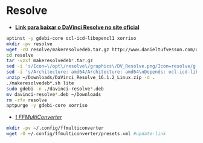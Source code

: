 # Resolve
 - [**Link para baixar o DaVinci Resolve no site oficial**](https://www.blackmagicdesign.com/products/davinciresolve)
```bash
aptinst -y gdebi-core ocl-icd-libopencl1 xorriso
mkdir -pv resolve
wget -cO resolve/makeresolvedeb.tar.gz http://www.danieltufvesson.com/download/?file=makeresolvedeb/makeresolvedeb_16.1.2-1.sh.tar.gz
cd resolve
tar -vzxf makeresolvedeb*.tar.gz
sed -i 's/Icon=\/opt\/resolve\/graphics\/DV_Resolve.png/Icon=resolve/g' makeresolvedeb*.sh
sed -i 's/Architecture: amd64/Architecture: amd64\nDepends: ocl-icd-libopencl1\nSection: video/g' makeresolvedeb*.sh
unzip ~/Downloads/DaVinci_Resolve_16.1.2_Linux.zip -d .
./makeresolvedeb*.sh lite
sudo gdebi -n ./davinci-resolve*.deb
mv davinci-resolve*.deb ~/Downloads
rm -rfv resolve
aptpurge -y gdebi-core xorriso
```
 - [**!** _FFMultiConverter_](http://ppa.launchpad.net/cteehayder/ffmulticonverter/ubuntu/pool/main/f/ffmulticonverter/)
```bash
mkdir -pv ~/.config/ffmulticonverter
wget -O ~/.config/ffmulticonverter/presets.xml #update-link
```
